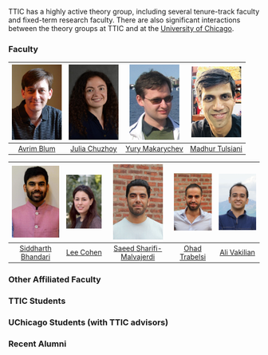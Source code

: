 

TTIC has a highly active theory group, including several tenure-track faculty and fixed-term research faculty. There are also significant interactions between the theory groups at TTIC and at the [University of Chicago](http://theory.cs.uchicago.edu).





### Faculty

|      <img src="avrim.jpg" width="100">      |        <img src="julia.jpg" width="100">        |        <img src="yury.jpg" width="100">         |         <img src="madhur.jpg" width="100">         |
| :-----------------------------------------: | :---------------------------------------------: | :---------------------------------------------: | :------------------------------------------------: |
| [Avrim Blum](https://home.ttic.edu/~avrim/) | [Julia Chuzhoy](https://home.ttic.edu/~cjulia/) | [Yury Makarychev](https://home.ttic.edu/~yury/) | [Madhur Tulsiani](https://home.ttic.edu/~madhurt/) |



|            <img src="siddharth.jpg" width="100">             |           <img src="lee.jpg" width="100">           |              <img src="saeed.jpg" width="100">               |              <img src="ohad.jpg" width="100">               |        <img src="ali.jpg" width="100">         |
| :----------------------------------------------------------: | :-------------------------------------------------: | :----------------------------------------------------------: | :---------------------------------------------------------: | :--------------------------------------------: |
| [Siddharth Bhandari](https://sites.google.com/view/siddharth-bhandari/) | [Lee Cohen](https://sites.google.com/view/leecohen) | [Saeed Sharifi-Malvajerdi](https://sites.google.com/view/saeedsh/home) | [Ohad Trabelsi](https://sites.google.com/view/ohadtrabelsi) | [Ali Vakilian](https://www.mit.edu/~vakilian/) |





### Other Affiliated Faculty



### TTIC Students



### UChicago Students (with TTIC advisors)



### Recent Alumni





